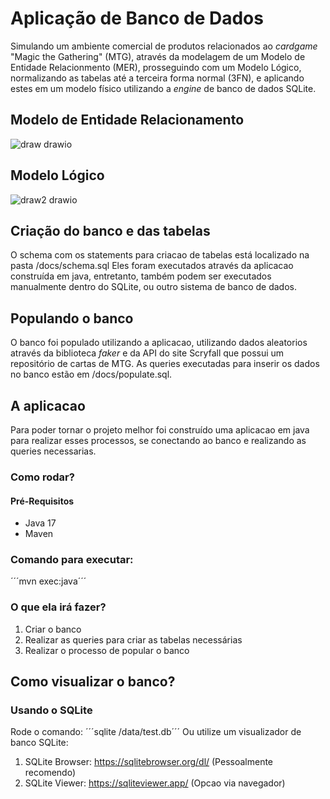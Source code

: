 # Aplicação de Banco de Dados
Simulando um ambiente comercial de produtos relacionados ao _cardgame_ "Magic the Gathering" (MTG), através da modelagem de um Modelo de Entidade Relacionmento (MER), prosseguindo com um Modelo Lógico, normalizando as tabelas até a terceira forma normal (3FN), e aplicando estes em um modelo físico utilizando a _engine_ de banco de dados SQLite.

## Modelo de Entidade Relacionamento
![draw drawio](https://github.com/ricardovinicius/trabalho-bd/assets/108153768/7c3e095c-7842-4cf9-8827-807d5a8fbd28)

## Modelo Lógico
![draw2 drawio](https://github.com/ricardovinicius/trabalho-bd/assets/108153768/94d5b419-beea-4859-a160-e8bcb46b094c)

## Criação do banco e das tabelas
O schema com os statements para criacao de tabelas está localizado na pasta /docs/schema.sql
Eles foram executados através da aplicacao construída em java, entretanto, também podem ser executados manualmente dentro do SQLite, ou outro sistema de banco de dados.

## Populando o banco
O banco foi populado utilizando a aplicacao, utilizando dados aleatorios através da biblioteca _faker_ e da API do site Scryfall que possui um repositório de cartas de MTG. As queries executadas para inserir os dados no banco estão em /docs/populate.sql. 

## A aplicacao
Para poder tornar o projeto melhor foi construído uma aplicacao em java para realizar esses processos, se conectando ao banco e realizando as queries necessarias. 

### Como rodar?
#### Pré-Requisitos
* Java 17 
* Maven

### Comando para executar:
´´´mvn exec:java´´´

### O que ela irá fazer?
1. Criar o banco
2. Realizar as queries para criar as tabelas necessárias
3. Realizar o processo de popular o banco

## Como visualizar o banco?
### Usando o SQLite
Rode o comando:
´´´sqlite /data/test.db´´´
Ou utilize um visualizador de banco SQLite:
1. SQLite Browser: https://sqlitebrowser.org/dl/ (Pessoalmente recomendo)
2. SQLite Viewer: https://sqliteviewer.app/ (Opcao via navegador) 